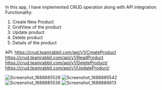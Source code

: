 In this app, I have implemented CRUD operation along with API integration. 
Functionality:
1. Create New Product
2. GridView of the product
3. Update product
4. Delete product
5. Details of the product

API:
   https://crud.teamrabbil.com/api/v1/CreateProduct  
   https://crud.teamrabbil.com/api/v1/ReadProduct
   https://crud.teamrabbil.com/api/v1/DeleteProduct/
   https://crud.teamrabbil.com/api/v1/UpdateProduct/

![Screenshot_1688885528](https://github.com/MehadiReaz/api_crud/assets/65062761/a825a719-3d4a-43f0-8fd3-12379f82950b)
![Screenshot_1688885542](https://github.com/MehadiReaz/api_crud/assets/65062761/f57d87d3-f5e0-41fa-9b47-3f2fc300e7f4)
![Screenshot_1688885536](https://github.com/MehadiReaz/api_crud/assets/65062761/9acb813a-cad5-440d-b2cb-dc3d775e671c)
![Screenshot_1688886613](https://github.com/MehadiReaz/api_crud/assets/65062761/8f82c6af-5f86-482b-bb45-dd581bc750f7)


